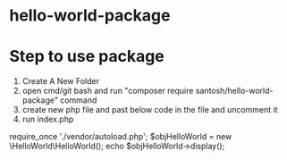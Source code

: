 # hello-world-package

# Step to use package 
1. Create A New Folder
2. open cmd/git bash and run "composer require santosh/hello-world-package" command
3. create new php file and past below code in the file and uncomment it
4. run index.php

require_once './vendor/autoload.php';
$objHelloWorld = new \HelloWorld\HelloWorld();
echo  $objHelloWorld->display();

